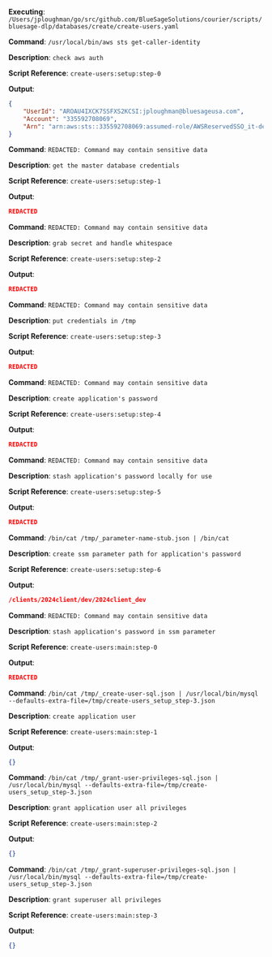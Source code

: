**Executing**: `/Users/jploughman/go/src/github.com/BlueSageSolutions/courier/scripts/bluesage-dlp/databases/create/create-users.yaml`

**Command**: `/usr/local/bin/aws sts get-caller-identity`

**Description**: `check aws auth`

**Script Reference**: `create-users:setup:step-0`

**Output**:

```json
{
    "UserId": "AROAU4IXCK7SSFXS2KCSI:jploughman@bluesageusa.com",
    "Account": "335592708069",
    "Arn": "arn:aws:sts::335592708069:assumed-role/AWSReservedSSO_it-devops_dd6d43fab80b0112/jploughman@bluesageusa.com"
}

```

**Command**: `REDACTED: Command may contain sensitive data`

**Description**: `get the master database credentials`

**Script Reference**: `create-users:setup:step-1`

**Output**:

```json
REDACTED
```

**Command**: `REDACTED: Command may contain sensitive data`

**Description**: `grab secret and handle whitespace`

**Script Reference**: `create-users:setup:step-2`

**Output**:

```json
REDACTED
```

**Command**: `REDACTED: Command may contain sensitive data`

**Description**: `put credentials in /tmp`

**Script Reference**: `create-users:setup:step-3`

**Output**:

```json
REDACTED
```

**Command**: `REDACTED: Command may contain sensitive data`

**Description**: `create application's password`

**Script Reference**: `create-users:setup:step-4`

**Output**:

```json
REDACTED
```

**Command**: `REDACTED: Command may contain sensitive data`

**Description**: `stash application's password locally for use`

**Script Reference**: `create-users:setup:step-5`

**Output**:

```json
REDACTED
```

**Command**: `/bin/cat /tmp/_parameter-name-stub.json | /bin/cat`

**Description**: `create ssm parameter path for application's password`

**Script Reference**: `create-users:setup:step-6`

**Output**:

```json
/clients/2024client/dev/2024client_dev

```

**Command**: `REDACTED: Command may contain sensitive data`

**Description**: `stash application's password in ssm parameter`

**Script Reference**: `create-users:main:step-0`

**Output**:

```json
REDACTED
```

**Command**: `/bin/cat /tmp/_create-user-sql.json | /usr/local/bin/mysql --defaults-extra-file=/tmp/create-users_setup_step-3.json`

**Description**: `create application user`

**Script Reference**: `create-users:main:step-1`

**Output**:

```json
{}
```

**Command**: `/bin/cat /tmp/_grant-user-privileges-sql.json | /usr/local/bin/mysql --defaults-extra-file=/tmp/create-users_setup_step-3.json`

**Description**: `grant application user all privileges`

**Script Reference**: `create-users:main:step-2`

**Output**:

```json
{}
```

**Command**: `/bin/cat /tmp/_grant-superuser-privileges-sql.json | /usr/local/bin/mysql --defaults-extra-file=/tmp/create-users_setup_step-3.json`

**Description**: `grant superuser all privileges`

**Script Reference**: `create-users:main:step-3`

**Output**:

```json
{}
```

